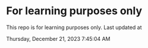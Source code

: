 # For learning purposes only
This repo is for learning purposes only.
Last updated at

Thursday, December 21, 2023 7:45:04 AM

